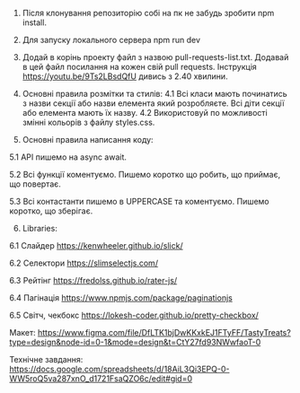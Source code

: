1. Після клонування репозиторію собі на пк не забудь зробити npm install.

2. Для запуску локального сервера npm run dev

3. Додай в корінь проекту файл з назвою pull-requests-list.txt. Додавай в цей
   файл посилання на кожен свій pull requests. Інструкція
   https://youtu.be/9Ts2LBsdQfU дивись з 2.40 хвилини.

4. Основні правила розмітки та стилів: 4.1 Всі класи мають починатись з назви
   секції або назви елемента який розробляєте. Всі діти секції або елемента
   мають їх назву. 4.2 Використовуй по можливості змінні кольорів з файлу
   styles.css.

5. Основні правила написання коду:

5.1 API пишемо на async await.

5.2 Всі функції коментуємо. Пишемо коротко що робить, що приймає, що повертає.

5.3 Всі контастанти пишемо в UPPERCASE та коментуємо. Пишемо коротко, що
зберігає.

6. Libraries:

6.1 Слайдер https://kenwheeler.github.io/slick/

6.2 Селектори https://slimselectjs.com/

6.3 Рейтінг https://fredolss.github.io/rater-js/

6.4 Пагінація https://www.npmjs.com/package/paginationjs

6.5 Світч, чекбокс https://lokesh-coder.github.io/pretty-checkbox/

Макет:
https://www.figma.com/file/DfLTK1bjDwKKxkEJ1FTyFF/TastyTreats?type=design&node-id=0-1&mode=design&t=CtY27fd93NWwfaoT-0

Технічне завдання:
https://docs.google.com/spreadsheets/d/18AiL3Qi3EPQ-0-WW5roQ5va287xnO_d1721FsaQZO6c/edit#gid=0
